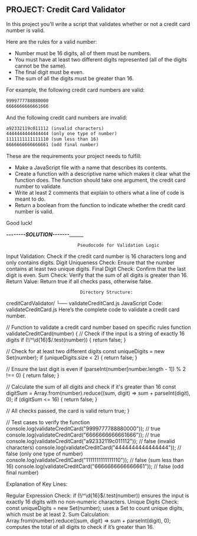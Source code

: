 ## **PROJECT: Credit Card Validator**

In this project you'll write a script that validates whether or not a credit card number is valid.

Here are the rules for a valid number:

- Number must be 16 digits, all of them must be numbers.
- You must have at least two different digits represented (all of the digits cannot be the same).
- The final digit must be even.
- The sum of all the digits must be greater than 16.

For example, the following credit card numbers are valid:

```markdown
9999777788880000
6666666666661666
```

And the following credit card numbers are invalid:

```markdown
a92332119c011112 (invalid characters)
4444444444444444 (only one type of number)
1111111111111110 (sum less than 16)
6666666666666661 (odd final number)
```

These are the requirements your project needs to fulfill:

- Make a JavaScript file with a name that describes its contents.
- Create a function with a descriptive name which makes it clear what the function does. The function should take one argument, the credit card number to validate.
- Write at least 2 comments that explain to others what a line of code is meant to do.
- Return a boolean from the function to indicate whether the credit card number is valid.

Good luck!

_______________________________--------SOLUTION-------_____________________________________

                               Pseudocode for Validation Logic

Input Validation: Check if the credit card number is 16 characters long and only contains digits.
Digit Uniqueness Check: Ensure that the number contains at least two unique digits.
Final Digit Check: Confirm that the last digit is even.
Sum Check: Verify that the sum of all digits is greater than 16.
Return Value: Return true if all checks pass, otherwise false.

                                Directory Structure:

creditCardValidator/
└── validateCreditCard.js
JavaScript Code: validateCreditCard.js
Here’s the complete code to validate a credit card number.

// Function to validate a credit card number based on specific rules
function validateCreditCard(number) {
  // Check if the input is a string of exactly 16 digits
  if (!/^\d{16}$/.test(number)) {
    return false;
  }

  // Check for at least two different digits
  const uniqueDigits = new Set(number);
  if (uniqueDigits.size < 2) {
    return false;
  }

  // Ensure the last digit is even
  if (parseInt(number[number.length - 1]) % 2 !== 0) {
    return false;
  }

  // Calculate the sum of all digits and check if it's greater than 16
  const digitSum = Array.from(number).reduce((sum, digit) => sum + parseInt(digit), 0);
  if (digitSum <= 16) {
    return false;
  }

  // All checks passed, the card is valid
  return true;
}

// Test cases to verify the function
console.log(validateCreditCard("9999777788880000")); // true
console.log(validateCreditCard("6666666666661666")); // true
console.log(validateCreditCard("a92332119c011112")); // false (invalid characters)
console.log(validateCreditCard("4444444444444444")); // false (only one type of number)
console.log(validateCreditCard("1111111111111110")); // false (sum less than 16)
console.log(validateCreditCard("6666666666666661")); // false (odd final number)


Explanation of Key Lines: 

Regular Expression Check: if (!/^\d{16}$/.test(number)) ensures the input is exactly 16 digits with no non-numeric characters.
Unique Digits Check: const uniqueDigits = new Set(number); uses a Set to count unique digits, which must be at least 2.
Sum Calculation: Array.from(number).reduce((sum, digit) => sum + parseInt(digit), 0); computes the total of all digits to check if it’s greater than 16.